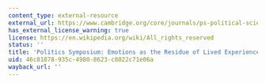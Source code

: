 ```yaml
---
content_type: external-resource
external_url: https://www.cambridge.org/core/journals/ps-political-science-and-politics/article/emotions-as-the-residue-of-lived-experience/8F0743C744BD12F6838C991BBF022ACA
has_external_license_warning: true
license: https://en.wikipedia.org/wiki/All_rights_reserved
status: ''
title: 'Politics Symposium: Emotions as the Residue of Lived Experience'
uid: 46c81878-935c-4980-8623-c8022c71e06a
wayback_url: ''
---
```

